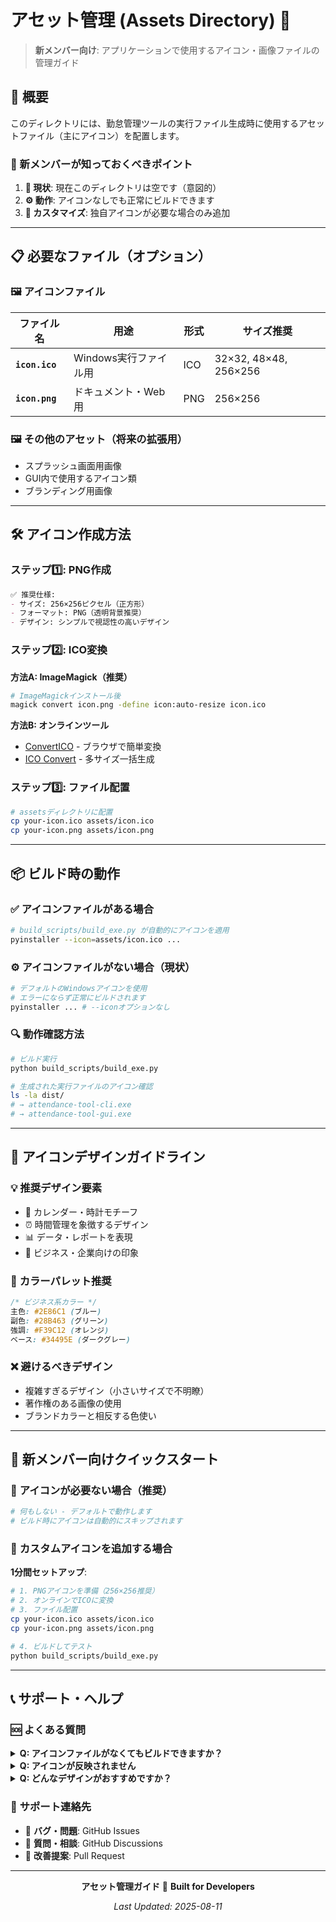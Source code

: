 # アセット管理 (Assets Directory) 🎨

> **新メンバー向け**: アプリケーションで使用するアイコン・画像ファイルの管理ガイド

## 📁 概要

このディレクトリには、勤怠管理ツールの実行ファイル生成時に使用するアセットファイル（主にアイコン）を配置します。

### 🎯 新メンバーが知っておくべきポイント

1. **📝 現状**: 現在このディレクトリは空です（意図的）
2. **⚙️ 動作**: アイコンなしでも正常にビルドできます
3. **🔧 カスタマイズ**: 独自アイコンが必要な場合のみ追加

---

## 📋 必要なファイル（オプション）

### 🖼️ アイコンファイル

| ファイル名 | 用途 | 形式 | サイズ推奨 |
|------------|------|------|------------|
| **`icon.ico`** | Windows実行ファイル用 | ICO | 32×32, 48×48, 256×256 |
| **`icon.png`** | ドキュメント・Web用 | PNG | 256×256 |

### 🖼️ その他のアセット（将来の拡張用）
- スプラッシュ画面用画像
- GUI内で使用するアイコン類
- ブランディング用画像

---

## 🛠️ アイコン作成方法

### ステップ1️⃣: PNG作成
```markdown
✅ 推奨仕様:
- サイズ: 256×256ピクセル（正方形）
- フォーマット: PNG（透明背景推奨）
- デザイン: シンプルで視認性の高いデザイン
```

### ステップ2️⃣: ICO変換

**方法A: ImageMagick（推奨）**
```bash
# ImageMagickインストール後
magick convert icon.png -define icon:auto-resize icon.ico
```

**方法B: オンラインツール**
- [ConvertICO](https://convertio.co/png-ico/) - ブラウザで簡単変換
- [ICO Convert](https://icoconvert.com/) - 多サイズ一括生成

### ステップ3️⃣: ファイル配置
```bash
# assetsディレクトリに配置
cp your-icon.ico assets/icon.ico
cp your-icon.png assets/icon.png
```

---

## 📦 ビルド時の動作

### ✅ **アイコンファイルがある場合**
```bash
# build_scripts/build_exe.py が自動的にアイコンを適用
pyinstaller --icon=assets/icon.ico ...
```

### ⚙️ **アイコンファイルがない場合（現状）**
```bash
# デフォルトのWindowsアイコンを使用
# エラーにならず正常にビルドされます
pyinstaller ... # --iconオプションなし
```

### 🔍 動作確認方法
```bash
# ビルド実行
python build_scripts/build_exe.py

# 生成された実行ファイルのアイコン確認
ls -la dist/
# → attendance-tool-cli.exe
# → attendance-tool-gui.exe
```

---

## 🎨 アイコンデザインガイドライン

### 💡 **推奨デザイン要素**
- 📅 カレンダー・時計モチーフ
- ⏰ 時間管理を象徴するデザイン
- 📊 データ・レポートを表現
- 🏢 ビジネス・企業向けの印象

### 🎨 **カラーパレット推奨**
```css
/* ビジネス系カラー */
主色: #2E86C1 (ブルー)
副色: #28B463 (グリーン)
強調: #F39C12 (オレンジ)
ベース: #34495E (ダークグレー)
```

### ❌ **避けるべきデザイン**
- 複雑すぎるデザイン（小さいサイズで不明瞭）
- 著作権のある画像の使用
- ブランドカラーと相反する色使い

---

## 🚀 新メンバー向けクイックスタート

### 📖 **アイコンが必要ない場合（推奨）**
```bash
# 何もしない - デフォルトで動作します
# ビルド時にアイコンは自動的にスキップされます
```

### 🎨 **カスタムアイコンを追加する場合**

**1分間セットアップ**:
```bash
# 1. PNGアイコンを準備（256×256推奨）
# 2. オンラインでICOに変換
# 3. ファイル配置
cp your-icon.ico assets/icon.ico
cp your-icon.png assets/icon.png

# 4. ビルドしてテスト
python build_scripts/build_exe.py
```

---

## 📞 サポート・ヘルプ

### 🆘 **よくある質問**

<details>
<summary><strong>Q: アイコンファイルがなくてもビルドできますか？</strong></summary>

**A: はい、問題ありません。**
- デフォルトのWindowsアイコンが使用されます
- ビルドプロセスにエラーは発生しません
- 機能面での影響はありません
</details>

<details>
<summary><strong>Q: アイコンが反映されません</strong></summary>

**A: 以下を確認してください:**
```bash
# ファイル名・場所確認
ls -la assets/
# → icon.ico があるか確認

# ファイルフォーマット確認
file assets/icon.ico
# → "MS Windows icon resource" と表示されるか

# ビルドスクリプトの再実行
python build_scripts/build_exe.py
```
</details>

<details>
<summary><strong>Q: どんなデザインがおすすめですか？</strong></summary>

**A: ビジネス向けシンプルデザインがおすすめ:**
- 📅 カレンダーアイコン
- ⏰ 時計アイコン  
- 📊 チャート・グラフアイコン
- 💼 ビジネスバッグアイコン

**参考サイト**:
- [Feather Icons](https://feathericons.com/) - シンプルアイコン
- [Heroicons](https://heroicons.com/) - モダンアイコン
</details>

### 📧 **サポート連絡先**
- 🐛 **バグ・問題**: GitHub Issues
- 💬 **質問・相談**: GitHub Discussions  
- 📝 **改善提案**: Pull Request

---

<div align="center">

**アセット管理ガイド** 🎨 **Built for Developers**

*Last Updated: 2025-08-11*

</div>